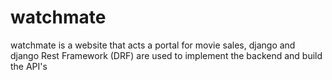 # watchmate
watchmate is a website that acts a portal for movie sales, django and django Rest Framework (DRF) are used to implement the backend and build the API's
